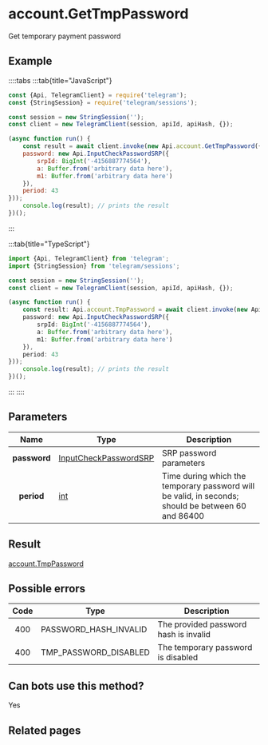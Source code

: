 # account.GetTmpPassword

Get temporary payment password



## Example

::::tabs
:::tab{title="JavaScript"}
```js
const {Api, TelegramClient} = require('telegram');
const {StringSession} = require('telegram/sessions');

const session = new StringSession('');
const client = new TelegramClient(session, apiId, apiHash, {});

(async function run() {
    const result = await client.invoke(new Api.account.GetTmpPassword({
    password: new Api.InputCheckPasswordSRP({
        srpId: BigInt('-4156887774564'),
        a: Buffer.from('arbitrary data here'),
        m1: Buffer.from('arbitrary data here')
    }),
    period: 43
}));
    console.log(result); // prints the result
})();
```
:::

:::tab{title="TypeScript"}
```ts
import {Api, TelegramClient} from 'telegram';
import {StringSession} from 'telegram/sessions';

const session = new StringSession('');
const client = new TelegramClient(session, apiId, apiHash, {});

(async function run() {
    const result: Api.account.TmpPassword = await client.invoke(new Api.account.GetTmpPassword({
    password: new Api.InputCheckPasswordSRP({
        srpId: BigInt('-4156887774564'),
        a: Buffer.from('arbitrary data here'),
        m1: Buffer.from('arbitrary data here')
    }),
    period: 43
}));
    console.log(result); // prints the result
})();
```
:::
::::



## Parameters

| Name | Type | Description |
| :--: | ---- | ----------- |
| **password** | [InputCheckPasswordSRP](https://core.telegram.org/type/InputCheckPasswordSRP) | SRP password parameters 
| **period** | [int](https://core.telegram.org/type/int) | Time during which the temporary password will be valid, in seconds; should be between 60 and 86400 


## Result

[account.TmpPassword](https://core.telegram.org/type/account.TmpPassword)



## Possible errors

| Code | Type | Description |
| :--: | ---- | ----------- |
| 400 | PASSWORD\_HASH\_INVALID | The provided password hash is invalid 
| 400 | TMP\_PASSWORD\_DISABLED | The temporary password is disabled 


## Can bots use this method?

Yes

## Related pages


